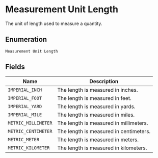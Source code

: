 
# Measurement Unit Length

The unit of length used to measure a quantity.

## Enumeration

`Measurement Unit Length`

## Fields

| Name | Description |
|  --- | --- |
| `IMPERIAL_INCH` | The length is measured in inches. |
| `IMPERIAL_FOOT` | The length is measured in feet. |
| `IMPERIAL_YARD` | The length is measured in yards. |
| `IMPERIAL_MILE` | The length is measured in miles. |
| `METRIC_MILLIMETER` | The length is measured in millimeters. |
| `METRIC_CENTIMETER` | The length is measured in centimeters. |
| `METRIC_METER` | The length is measured in meters. |
| `METRIC_KILOMETER` | The length is measured in kilometers. |

